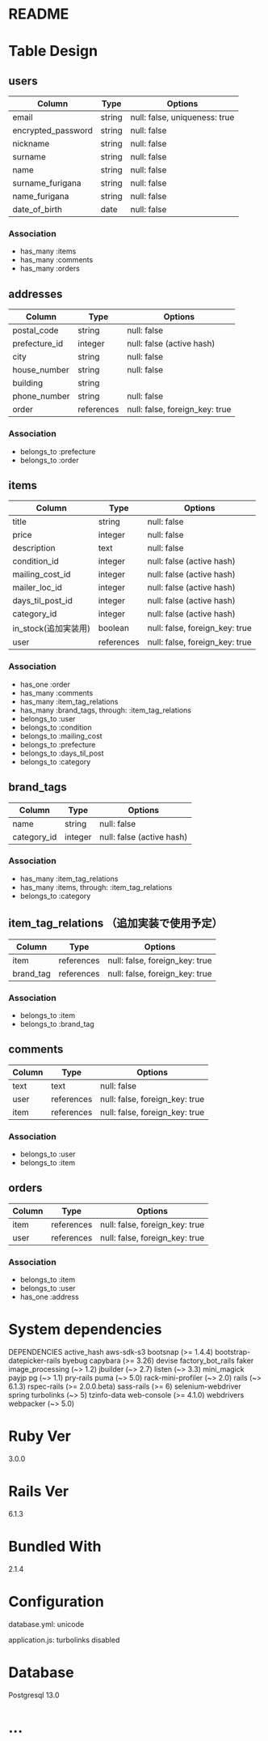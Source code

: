 # README

# Table Design

## users

| Column             | Type   | Options                       |
| ------------------ | ------ | ----------------------------- |
| email              | string | null: false, uniqueness: true |
| encrypted_password | string | null: false                   |
| nickname           | string | null: false                   |
| surname            | string | null: false                   |
| name               | string | null: false                   |
| surname_furigana   | string | null: false                   |
| name_furigana      | string | null: false                   |
| date_of_birth      | date   | null: false                   |

### Association

- has_many :items
- has_many :comments
- has_many :orders

## addresses

| Column        | Type       | Options                        |
| ------------- | ---------- | ------------------------------ |
| postal_code   | string     | null: false                    |
| prefecture_id | integer    | null: false (active hash)      |
| city          | string     | null: false                    |
| house_number  | string     | null: false                    |
| building      | string     |                                |
| phone_number  | string     | null: false                    |
| order         | references | null: false, foreign_key: true |

### Association

- belongs_to :prefecture
- belongs_to :order

## items

| Column               | Type       | Options                        |
| -------------------- | ---------- | ------------------------------ |
| title                | string     | null: false                    |
| price                | integer    | null: false                    |
| description          | text       | null: false                    |
| condition_id         | integer    | null: false (active hash)      |
| mailing_cost_id      | integer    | null: false (active hash)      |
| mailer_loc_id        | integer    | null: false (active hash)      |
| days_til_post_id     | integer    | null: false (active hash)      |
| category_id          | integer    | null: false (active hash)      |
| in_stock(追加実装用) | boolean    | null: false, foreign_key: true |
| user                 | references | null: false, foreign_key: true |

### Association

- has_one :order
- has_many :comments
- has_many :item_tag_relations
- has_many :brand_tags, through: :item_tag_relations
- belongs_to :user
- belongs_to :condition
- belongs_to :mailing_cost
- belongs_to :prefecture
- belongs_to :days_til_post
- belongs_to :category

## brand_tags

| Column      | Type    | Options                   |
| ----------- | ------- | ------------------------- |
| name        | string  | null: false               |
| category_id | integer | null: false (active hash) |

### Association

- has_many :item_tag_relations
- has_many :items, through: :item_tag_relations
- belongs_to :category

## item_tag_relations （追加実装で使用予定）

| Column    | Type       | Options                        |
| --------- | ---------- | ------------------------------ |
| item      | references | null: false, foreign_key: true |
| brand_tag | references | null: false, foreign_key: true |

### Association

- belongs_to :item
- belongs_to :brand_tag

## comments

| Column | Type       | Options                        |
| ------ | ---------- | ------------------------------ |
| text   | text       | null: false                    |
| user   | references | null: false, foreign_key: true |
| item   | references | null: false, foreign_key: true |

### Association

- belongs_to :user
- belongs_to :item

## orders

| Column | Type       | Options                        |
| ------ | ---------- | ------------------------------ |
| item   | references | null: false, foreign_key: true |
| user   | references | null: false, foreign_key: true |

### Association

- belongs_to :item
- belongs_to :user
- has_one :address

# System dependencies

DEPENDENCIES
active_hash
aws-sdk-s3
bootsnap (>= 1.4.4)
bootstrap-datepicker-rails
byebug
capybara (>= 3.26)
devise
factory_bot_rails
faker
image_processing (~> 1.2)
jbuilder (~> 2.7)
listen (~> 3.3)
mini_magick
payjp
pg (~> 1.1)
pry-rails
puma (~> 5.0)
rack-mini-profiler (~> 2.0)
rails (~> 6.1.3)
rspec-rails (>= 2.0.0.beta)
sass-rails (>= 6)
selenium-webdriver
spring
turbolinks (~> 5)
tzinfo-data
web-console (>= 4.1.0)
webdrivers
webpacker (~> 5.0)

# Ruby Ver

3.0.0

# Rails Ver

6.1.3

# Bundled With

2.1.4

# Configuration

database.yml:
unicode

application.js:
turbolinks disabled

# Database

Postgresql 13.0

# ...
